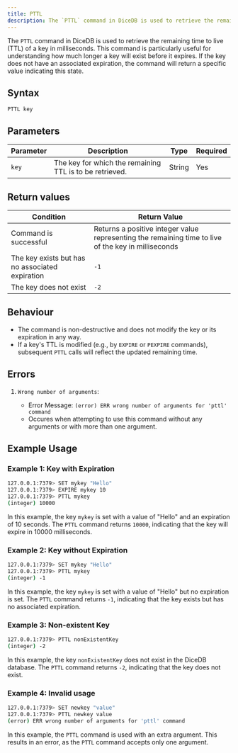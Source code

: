 ```yaml
---
title: PTTL
description: The `PTTL` command in DiceDB is used to retrieve the remaining time to live (TTL) of a key in milliseconds. This command is particularly useful for understanding how much longer a key will exist before it expires. If the key does not have an associated expiration, the command will return a specific value indicating this state.
---
```


The `PTTL` command in DiceDB is used to retrieve the remaining time to live (TTL) of a key in milliseconds. This command is particularly useful for understanding how much longer a key will exist before it expires. If the key does not have an associated expiration, the command will return a specific value indicating this state.

## Syntax

```
PTTL key
```

## Parameters

| Parameter       | Description                                                              | Type    | Required |
|-----------------|--------------------------------------------------------------------------|---------|----------|
| `key`           | The key for which the remaining TTL is to be retrieved.                  | String  | Yes      |

## Return values

| Condition                                                  | Return Value      |
|------------------------------------------------------------|-------------------|
| Command is successful                                      | Returns a positive integer value representing the remaining time to live of the key in milliseconds |
| The key exists but has no associated expiration            | `-1`              |
| The key does not exist                                     | `-2`              |


## Behaviour

- The command is non-destructive and does not modify the key or its expiration in any way.
- If a key's TTL is modified (e.g., by `EXPIRE` or `PEXPIRE` commands), subsequent `PTTL` calls will reflect the updated remaining time.


## Errors

1. `Wrong number of arguments`:

   - Error Message: `(error) ERR wrong number of arguments for 'pttl' command`
   - Occures when attempting to use this command without any arguments or with more than one argument.


## Example Usage

### Example 1: Key with Expiration

```bash
127.0.0.1:7379> SET mykey "Hello"
127.0.0.1:7379> EXPIRE mykey 10
127.0.0.1:7379> PTTL mykey
(integer) 10000
```

In this example, the key `mykey` is set with a value of "Hello" and an expiration of 10 seconds. The `PTTL` command returns `10000`, indicating that the key will expire in 10000 milliseconds.

### Example 2: Key without Expiration

```bash
127.0.0.1:7379> SET mykey "Hello"
127.0.0.1:7379> PTTL mykey
(integer) -1
```

In this example, the key `mykey` is set with a value of "Hello" but no expiration is set. The `PTTL` command returns `-1`, indicating that the key exists but has no associated expiration.

### Example 3: Non-existent Key

```bash
127.0.0.1:7379> PTTL nonExistentKey
(integer) -2
```

In this example, the key `nonExistentKey` does not exist in the DiceDB database. The `PTTL` command returns `-2`, indicating that the key does not exist.

### Example 4: Invalid usage

```bash
127.0.0.1:7379> SET newkey "value"
127.0.0.1:7379> PTTL newkey value
(error) ERR wrong number of arguments for 'pttl' command
```

In this example, the `PTTL` command is used with an extra argument. This results in an error, as the `PTTL` command accepts only one argument.
